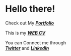 # Hello there! <br>
Check out My ***[Portfolio](http://abhisekjha.com.np/)*** 

This is my ***[WEB CV](http://abhisekjha.com.np/resume.html)***

You can Connect me through<br> 
***[Twitter](https://twitter.com/IAbhisekJha)*** and ***[LinkedIn](https://www.linkedin.com/in/abhisekkumarjha/)<br>***      
        
